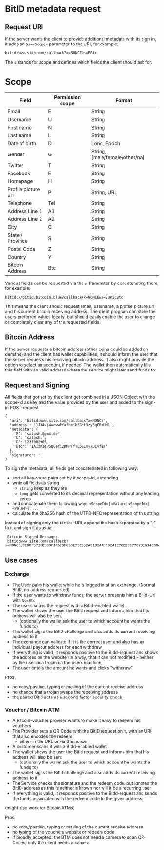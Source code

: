 BitID metadata request
=====

## Request URI

If the server wants the client to provide additional metadata with its sign in, it adds an `&s=<Scope>` parameter to the URI, for example:

```
bitid:www.site.com/callback?x=NONCE&s=EBtc
```

The `s` stands for scope and defines which fields the client should ask for.

# Scope


| Field | Permission scope | Format 
| --- | --- | --- |
| Email | E | String |
| Username | U | String |
| First name | N | String |
| Last name | L | String |
| Date of birth  | D | Long, Epoch |
| Gender | G | String, [male/female/other/na] |
| Twitter | T | String |
| Facebook | F | String |
| Homepage | H | String |
| Profile picture url | P | String, URL |
| Telephone | Tel | String |
| Address Line 1 | A1 | String |
| Address Line 2 | A2 | String |
| City | C | String  |
| State / Province | S | String |
| Postal Code | Z | String |
| Country | Y | String |
| Bitcoin Address  | Btc | String |

Various fields can be requested via the `s`-Parameter by concatenating them, for example:

```
bitid://bitid.bitcoin.blue/callback?x=NONCE&s=EUPicBtc
```

This means the client should request email, username, a profile picture url and his current bitcoin receiving address. 
The client program can store the users preferred values locally, but should easily enable the user to change or completely clear any of the requested fields.

## Bitcoin Address

If the server requests a bitcoin address (other coins could be added on demand) and the client has wallet capabilities, it should inform the user that the server requests his receiving bitcoin address. It also might provide the option to select an account, if needed.
The wallet then automatically fills this field with an valid address where the service might later send funds to.

## Request and Signing

All fields that got set by the client get combined in a JSON-Object with the scope-id as key and the value provided by the user and added to the sign-in POST-request

```
{
  'uri': 'bitid:www.site.com/callback?x=NONCE',
  'address': '1J34vj4wowwPYafbeibZGht3zy3qERoUM1',
  'metadata': {
    'E': 'satoshi@gmx.de',
    'U': 'satoshi',
    'D': 1231002905
    'Btc': '1A1zP1eP5QGefi2DMPTfTL5SLmv7DivfNa'
  },
  'signature': ''
}
```

To sign the metadata, all fields get concatenated in following way:

 - sort all key-value pairs get by it scope-id, ascending
 - write all fields as string 
     - `string` keep as they are
     - `long` gets converted to its decimal representation without any leading zeros
 - and concatenate them following way: `<ScopeId>|<Value>|<ScopeId>|<Value>|....`
 - calculate the Sha256 hash of the UTF8-NFC representation of this string
 
Instead of signing only the `bitid:`-URI, append the hash separated by a ";" to it and sign it as usual.
 
     Bitcoin Signed Message:
     bitid:www.site.com/callback?x=NONCE;9EDDF573CB509F1F62DF633E25C052AC1B2A0FF9241E70223C77C73E834C0045

## Use cases

### Exchange
	
  - The User pairs his wallet while he is logged in at an exchange. (Normal BitID, no address requested)
  - If the user wants to withdraw funds, the server presents him a BitId-Uri with `&s=Btc`
  - The users scans the request with a BitId-enabled wallet
  - The wallet shows the user the BitId request and informs him that his address will also be sent 
      - (optionally the wallet ask the user to which account he wants the funds to)
  - The wallet signs the BitID challenge and also adds its current receiving address to it
  - The exchange can validate if it is the correct user and also has an individual payout address for each withdraw
  - If everything is valid, it responds positive to the BitId-request and shows the address on the website (in a way, that it can not modified - neither by the user or a trojan on the users machine)
  - The user enters the amount he wants and clicks "withdraw"
   
Pros: 

   - no copy/pasting, typing or mailing of the current receive address
   - no chance that a trojan swaps the receiving address
   - the paired BitId acts as a second factor security check
   

### Voucher / Bitcoin ATM
	
  - A Bitcoin-voucher provider wants to make it easy to redeem his vouchers
  - The Provider puts a QR-Code with the BitID request on it, with an URI that also encodes the redeem 
    - either in the URL or via the nonce
  - A customer scans it with a BitId-enabled wallet
  - The wallet shows the user the BitId request and informs him that his address will also be sent 
      - (optionally the wallet ask the user to which account he wants the funds to)
  - The wallet signs the BitID challenge and also adds its current receiving address to it
  - The Service checks the signature and the redeem code, but ignores the BitID-address as this is neither a known nor will it be a recurring user 
  - If everything is valid, it responds positive to the BitId-request and sends the funds associated with the redeem code to the given address 

  (might also work for Bitcoin ATMs)
  
  Pros: 
  
  - no copy/pasting, typing or mailing of the current receive address
  - no typing of the vouchers website or redeem code
  - if broadly accepted: the BTM does not need a camera to scan QR-Codes, only the client needs a camera
